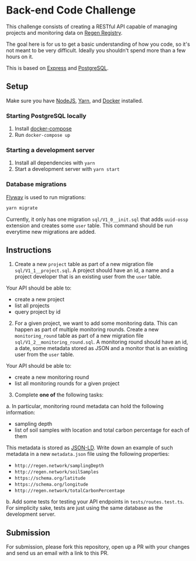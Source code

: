 # Back-end Code Challenge

This challenge consists of creating a RESTful API capable of managing projects and monitoring data on [Regen Registry](http://registry.regen.network/).

The goal here is for us to get a basic understanding of how you code, so it's not meant to be very difficult. Ideally you shouldn't spend more than a few hours on it.

This is based on [Express](https://expressjs.com/) and [PostgreSQL](https://www.postgresql.org/).

## Setup

Make sure you have [NodeJS](https://nodejs.org/en/), [Yarn](https://yarnpkg.com/en/), and [Docker](https://www.docker.com) installed.

### Starting PostgreSQL locally

1. Install [docker-compose](https://docs.docker.com/compose/install/)
2. Run `docker-compose up`

### Starting a development server

1. Install all dependencies with `yarn`
2. Start a development server with `yarn start`

### Database migrations

[Flyway](https://flywaydb.org) is used to run migrations:
```sh
yarn migrate
```

Currently, it only has one migration `sql/V1_0__init.sql` that adds `uuid-ossp` extension and creates some `user` table.
This command should be run everytime new migrations are added.

## Instructions

1. Create a new `project` table as part of a new migration file `sql/V1_1__project.sql`.
A project should have an id, a name and a project developer that is an existing user from the `user` table.

Your API should be able to:
- create a new project
- list all projects
- query project by id

2. For a given project, we want to add some monitoring data. This can happen as part of multiple monitoring rounds.
Create a new `monitoring_round` table as part of a new migration file `sql/V1_2__monitoring_round.sql`.
A monitoring round should have an id, a date, some metadata stored as JSON and a monitor that is an existing user from the `user` table.

Your API should be able to:
- create a new monitoring round
- list all monitoring rounds for a given project

3. Complete **one of** the following tasks:

  a. In particular, monitoring round metadata can hold the following information:
   - sampling depth
   - list of soil samples with location and total carbon percentage for each of them

   This metadata is stored as [JSON-LD](https://json-ld.org/).
   Write down an example of such metadata in a new `metadata.json` file using the following properties:
   - `http://regen.network/samplingDepth`
   - `http://regen.network/soilSamples` 
   - `https://schema.org/latitude`
   - `https://schema.org/longitude`
   - `http://regen.network/totalCarbonPercentage`

  b. Add some tests for testing your API endpoints in `tests/routes.test.ts`.
  For simplicity sake, tests are just using the same database as the development server.

## Submission

For submission, please fork this repository, open up a PR with your changes and send us an email with a link to this PR.
